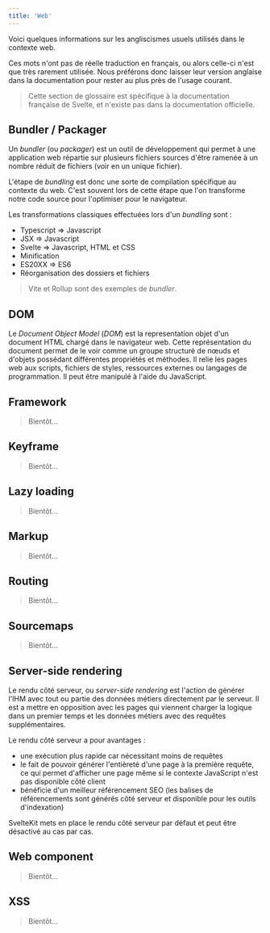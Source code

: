 ```yaml
---
title: 'Web'
---
```


Voici quelques informations sur les angliscismes usuels utilisés dans le contexte web.

Ces mots n'ont pas de réelle traduction en français, ou alors celle-ci n'est que très rarement utilisée. Nous préférons donc laisser leur version anglaise dans la documentation pour rester au plus près de l'usage courant.

> Cette section de glossaire est spécifique à la documentation française de Svelte, et n'existe pas dans la documentation officielle.

## Bundler / Packager

Un _bundler_ (ou _packager_) est un outil de développement qui permet à une application web répartie sur plusieurs fichiers sources d'être ramenée à un nombre réduit de fichiers (voir en un unique fichier).

L'étape de _bundling_ est donc une sorte de compilation spécifique au contexte du web. C'est souvent lors de cette étape que l'on transforme notre code source pour l'optimiser pour le navigateur.

Les transformations classiques effectuées lors d'un _bundling_ sont :
- Typescript => Javascript
- JSX => Javascript
- Svelte => Javascript, HTML et CSS
- Minification
- ES20XX => ES6
- Réorganisation des dossiers et fichiers

> Vite et Rollup sont des exemples de _bundler_.

## DOM

Le _Document Object Model_ (_DOM_) est la representation objet d'un document HTML chargé dans le navigateur web. Cette représentation du document permet de le voir comme un groupe structuré de nœuds et d'objets possédant différentes propriétés et méthodes. Il relie les pages web aux scripts, fichiers de styles, ressources externes ou langages de programmation. Il peut être manipulé à l'aide du JavaScript.

## Framework

> Bientôt...

## Keyframe

> Bientôt...

## Lazy loading

> Bientôt...

## Markup

> Bientôt...

## Routing

> Bientôt...

## Sourcemaps

> Bientôt...

## Server-side rendering

Le rendu côté serveur, ou _server-side rendering_ est l'action de générer l'IHM avec tout ou partie des données métiers directement par le serveur. Il est a mettre en opposition avec les pages qui viennent charger la logique dans un premier temps et les données métiers avec des requêtes supplémentaires.

Le rendu côté serveur a pour avantages :

- une exécution plus rapide car nécessitant moins de requêtes
- le fait de pouvoir générer l'entièreté d'une page à la première requête, ce qui permet d'afficher une page même si le contexte JavaScript n'est pas disponible côté client
- bénéficie d'un meilleur référencement SEO (les balises de référencements sont générés côté serveur et disponible pour les outils d'indexation)

SvelteKit mets en place le rendu côté serveur par défaut et peut être désactivé au cas par cas.

## Web component

> Bientôt...

## XSS

> Bientôt...
